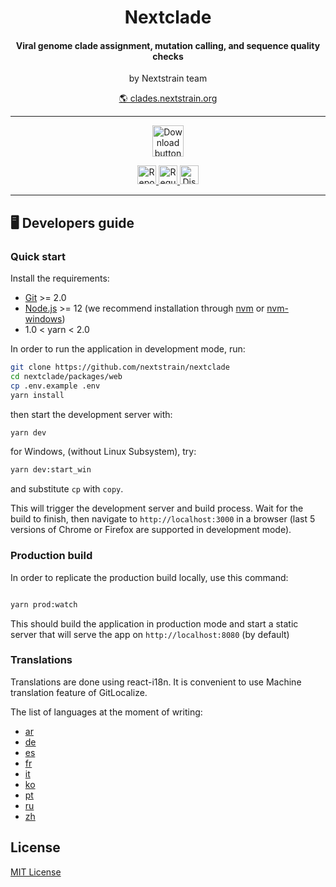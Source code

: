 <h1 id="nextclade" align="center">
Nextclade
</h1>

<h4 id="nextclade" align="center">
Viral genome clade assignment, mutation calling, and sequence quality checks
</h4>

<p align="center">
by Nextstrain team
</p>

<p align="center">
  <a target="_blank" rel="noopener noreferrer" href="https://clades.nextstrain.org">
    🌎 clades.nextstrain.org
  </a>
</p>

---

<p align="center">
  <a href="https://clades.nextstrain.org" target="_blank" rel="noopener noreferrer" >
    <img height="50px"
      src="https://img.shields.io/badge/%F0%9F%8C%8E%20Visit%20clades.nextstrain.org-%23aa1718.svg"
      alt="Download button"
    />
  </a>
</p>

<p align="center">
  <a href="https://github.com/nextstrain/nextclade/issues/new">
    <img height="30px"
      src="https://img.shields.io/badge/%F0%9F%93%A2%20Report%20Issue-%2317992a.svg"
      alt="Report issue button"
    />
  </a>

  <a href="https://github.com/nextstrain/nextclade/issues/new">
    <img height="30px"
      src="https://img.shields.io/badge/%E2%9C%A8%20Request%20feature-%2317992a.svg"
      alt="Request feature button"
    />
  </a>

  <a href="https://discussion.nextstrain.org">
    <img height="30px"
      src="https://img.shields.io/badge/%F0%9F%92%AC%20Join%20discussion-%23d99852.svg"
      alt="Discuss button"
    />
  </a>
</p>

---

## 🖥️ Developers guide

### Quick start

Install the requirements:

- <a target="_blank" rel="noopener noreferrer" href="https://git-scm.com/downloads">Git</a> >= 2.0
- <a target="_blank" rel="noopener noreferrer" href="https://nodejs.org/">Node.js</a> >= 12 (we recommend installation through <a target="_blank" rel="noopener noreferrer" href="https://github.com/nvm-sh/nvm">nvm</a> or
  <a target="_blank" rel="noopener noreferrer" href="https://github.com/coreybutler/nvm-windows">nvm-windows</a>)
- 1.0 < yarn < 2.0

In order to run the application in development mode, run:

```bash
git clone https://github.com/nextstrain/nextclade
cd nextclade/packages/web
cp .env.example .env
yarn install
```

then start the development server with:

```bash
yarn dev
```

for Windows, (without Linux Subsystem), try:

```bash
yarn dev:start_win
```

and substitute `cp` with `copy`.

This will trigger the development server and build process. Wait for the build to finish, then navigate to
`http://localhost:3000` in a browser (last 5 versions of Chrome or Firefox are supported in development mode).

### Production build

In order to replicate the production build locally, use this command:

```bash

yarn prod:watch

```

This should build the application in production mode and start a static server that will serve the app on
`http://localhost:8080` (by default)

### Translations

Translations are done using react-i18n. It is convenient to use Machine translation feature of GitLocalize.

The list of languages at the moment of writing:

- [ar](https://gitlocalize.com/repo/4819/ar/packages/web/src/i18n/resources/en/common.json)
- [de](https://gitlocalize.com/repo/4819/de/packages/web/src/i18n/resources/en/common.json)
- [es](https://gitlocalize.com/repo/4819/es/packages/web/src/i18n/resources/en/common.json)
- [fr](https://gitlocalize.com/repo/4819/fr/packages/web/src/i18n/resources/en/common.json)
- [it](https://gitlocalize.com/repo/4819/it/packages/web/src/i18n/resources/en/common.json)
- [ko](https://gitlocalize.com/repo/4819/ko/packages/web/src/i18n/resources/en/common.json)
- [pt](https://gitlocalize.com/repo/4819/pt/packages/web/src/i18n/resources/en/common.json)
- [ru](https://gitlocalize.com/repo/4819/ru/packages/web/src/i18n/resources/en/common.json)
- [zh](https://gitlocalize.com/repo/4819/zh/packages/web/src/i18n/resources/en/common.json)


## License

<a target="_blank" rel="noopener noreferrer" href="LICENSE" alt="License file">MIT License</a>
